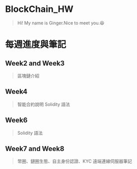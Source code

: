 # BlockChain_HW

> Hi! My name is Ginger.Nice to meet you.:satisfied: 

# 每週進度與筆記


## Week2 and Week3
> 區塊鏈介紹

## Week4
> 智能合約說明
> Solidity 語法

## Week6
> Solidity 語法

## Week7 and Week8
> 幣圈、鏈圈生態、自主身份認證、KYC
> 遠端連線伺服器筆記 
> 
